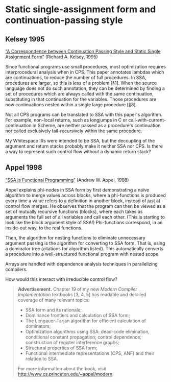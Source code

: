# Static single-assignment form and continuation-passing style

## Kelsey 1995

[“A Correspondence between Continuation Passing Style and Static Single
Assignment Form”](https://mumble.net/~kelsey/papers/cps-ssa.ps.gz)
(Richard A. Kelsey, 1995)

Since functional programs use small procedures, most optimization requires
interprocedural analysis when in CPS. This paper annotates lambdas which are
continuations, to reduce the number of full procedures. In SSA, procedures are
larger, so this is less of a problem [§1]. When the source language does not do
such annotation, they can be determined by finding a set of procedures which are
always called with the same continuation, substituting in that continuation for
the variables. Those procedures are now continuations nested within a single
large procedure [§8].

Not all CPS programs can be translated to SSA with this paper's algorithm. For
example, non-local returns, such as longjumps in C or
call-with-current-continuation in Scheme, are neither passed as a procedure's
continuation nor called exclusively tail-recursively within the same procedure.

My Whitespace IRs were intended to be SSA, but the decoupling of the argument
and return stacks probably make it neither SSA nor CPS. Is there a way to
represent such control flow without a dynamic return stack?

## Appel 1998

[“SSA is Functional Programming”](https://dl.acm.org/doi/abs/10.1145/278283.278285)
(Andrew W. Appel, 1998)

Appel explains phi-nodes in SSA form by first demonstrating a naïve algorithm to
merge values across blocks, where a phi-functions is produced every time a value
refers to a definition in another block, instead of just at control flow merges.
He observes that the program can then be viewed as a set of mutually recursive
functions (blocks), where each takes as arguments the full set of all variables
and call each other. (This is starting to look like the block argument style of
SSA!) Phi-functions correspond, in an inside-out way, to the real functions.

Then, the algorithm for nesting functions to eliminate unnecessary argument
passing is the algorithm for converting to SSA form. That is, using a dominator
tree (citations for algorithm listed). This automatically converts a procedure
into a well-structured functional program with nested scope.

Arrays are handled with dependence analysis techniques in parallelizing
compilers.

How would this interact with irreducible control flow?

> **Advertisement.** Chapter 19 of my new *Modern Compiler Implementation*
> textbooks [3, 4, 5] has readable and detailed coverage of many relevant
> topics:
>
> - SSA form and its rationale;
> - Dominance frontiers and calculation of SSA form;
> - The Lengauer-Tarjan algorithm for efficient calculation of dominators;
> - Optimization algorithms using SSA: dead-code elimination, conditional
>   constant propagation; control dependence; construction of register
>   interference graphs;
> - Structural properties of SSA form;
> - Functional intermediate representations (CPS, ANF) and their relation to
>   SSA.
>
> For more information about the book, visit
> http://www.cs.princeton.edu/~appel/modern.
